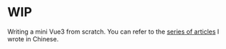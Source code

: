 # WIP

Writing a mini Vue3 from scratch. You can refer to the [series of articles](https://juejin.cn/column/7221063096700649532) I wrote in Chinese.
